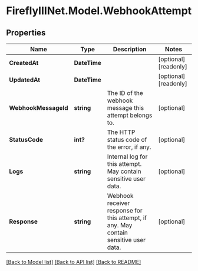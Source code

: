 # FireflyIIINet.Model.WebhookAttempt

## Properties

Name | Type | Description | Notes
------------ | ------------- | ------------- | -------------
**CreatedAt** | **DateTime** |  | [optional] [readonly] 
**UpdatedAt** | **DateTime** |  | [optional] [readonly] 
**WebhookMessageId** | **string** | The ID of the webhook message this attempt belongs to. | [optional] 
**StatusCode** | **int?** | The HTTP status code of the error, if any. | [optional] 
**Logs** | **string** | Internal log for this attempt. May contain sensitive user data. | [optional] 
**Response** | **string** | Webhook receiver response for this attempt, if any. May contain sensitive user data. | [optional] 

[[Back to Model list]](../README.md#documentation-for-models) [[Back to API list]](../README.md#documentation-for-api-endpoints) [[Back to README]](../README.md)

